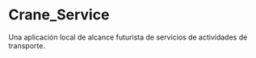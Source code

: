 # Crane_Service
Una aplicación local de alcance futurista de servicios de actividades de transporte.
